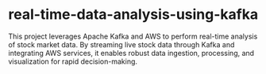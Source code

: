 # real-time-data-analysis-using-kafka
This project leverages Apache Kafka and AWS to perform real-time analysis of stock market data. By streaming live stock data through Kafka and integrating AWS services, it enables robust data ingestion, processing, and visualization for rapid decision-making.
